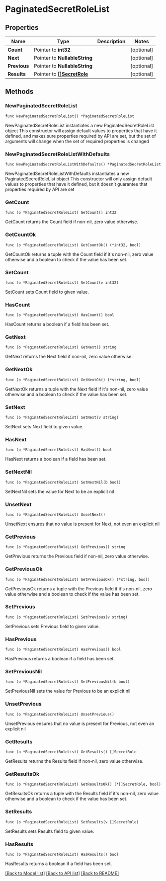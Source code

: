 # PaginatedSecretRoleList

## Properties

Name | Type | Description | Notes
------------ | ------------- | ------------- | -------------
**Count** | Pointer to **int32** |  | [optional] 
**Next** | Pointer to **NullableString** |  | [optional] 
**Previous** | Pointer to **NullableString** |  | [optional] 
**Results** | Pointer to [**[]SecretRole**](SecretRole.md) |  | [optional] 

## Methods

### NewPaginatedSecretRoleList

`func NewPaginatedSecretRoleList() *PaginatedSecretRoleList`

NewPaginatedSecretRoleList instantiates a new PaginatedSecretRoleList object
This constructor will assign default values to properties that have it defined,
and makes sure properties required by API are set, but the set of arguments
will change when the set of required properties is changed

### NewPaginatedSecretRoleListWithDefaults

`func NewPaginatedSecretRoleListWithDefaults() *PaginatedSecretRoleList`

NewPaginatedSecretRoleListWithDefaults instantiates a new PaginatedSecretRoleList object
This constructor will only assign default values to properties that have it defined,
but it doesn't guarantee that properties required by API are set

### GetCount

`func (o *PaginatedSecretRoleList) GetCount() int32`

GetCount returns the Count field if non-nil, zero value otherwise.

### GetCountOk

`func (o *PaginatedSecretRoleList) GetCountOk() (*int32, bool)`

GetCountOk returns a tuple with the Count field if it's non-nil, zero value otherwise
and a boolean to check if the value has been set.

### SetCount

`func (o *PaginatedSecretRoleList) SetCount(v int32)`

SetCount sets Count field to given value.

### HasCount

`func (o *PaginatedSecretRoleList) HasCount() bool`

HasCount returns a boolean if a field has been set.

### GetNext

`func (o *PaginatedSecretRoleList) GetNext() string`

GetNext returns the Next field if non-nil, zero value otherwise.

### GetNextOk

`func (o *PaginatedSecretRoleList) GetNextOk() (*string, bool)`

GetNextOk returns a tuple with the Next field if it's non-nil, zero value otherwise
and a boolean to check if the value has been set.

### SetNext

`func (o *PaginatedSecretRoleList) SetNext(v string)`

SetNext sets Next field to given value.

### HasNext

`func (o *PaginatedSecretRoleList) HasNext() bool`

HasNext returns a boolean if a field has been set.

### SetNextNil

`func (o *PaginatedSecretRoleList) SetNextNil(b bool)`

 SetNextNil sets the value for Next to be an explicit nil

### UnsetNext
`func (o *PaginatedSecretRoleList) UnsetNext()`

UnsetNext ensures that no value is present for Next, not even an explicit nil
### GetPrevious

`func (o *PaginatedSecretRoleList) GetPrevious() string`

GetPrevious returns the Previous field if non-nil, zero value otherwise.

### GetPreviousOk

`func (o *PaginatedSecretRoleList) GetPreviousOk() (*string, bool)`

GetPreviousOk returns a tuple with the Previous field if it's non-nil, zero value otherwise
and a boolean to check if the value has been set.

### SetPrevious

`func (o *PaginatedSecretRoleList) SetPrevious(v string)`

SetPrevious sets Previous field to given value.

### HasPrevious

`func (o *PaginatedSecretRoleList) HasPrevious() bool`

HasPrevious returns a boolean if a field has been set.

### SetPreviousNil

`func (o *PaginatedSecretRoleList) SetPreviousNil(b bool)`

 SetPreviousNil sets the value for Previous to be an explicit nil

### UnsetPrevious
`func (o *PaginatedSecretRoleList) UnsetPrevious()`

UnsetPrevious ensures that no value is present for Previous, not even an explicit nil
### GetResults

`func (o *PaginatedSecretRoleList) GetResults() []SecretRole`

GetResults returns the Results field if non-nil, zero value otherwise.

### GetResultsOk

`func (o *PaginatedSecretRoleList) GetResultsOk() (*[]SecretRole, bool)`

GetResultsOk returns a tuple with the Results field if it's non-nil, zero value otherwise
and a boolean to check if the value has been set.

### SetResults

`func (o *PaginatedSecretRoleList) SetResults(v []SecretRole)`

SetResults sets Results field to given value.

### HasResults

`func (o *PaginatedSecretRoleList) HasResults() bool`

HasResults returns a boolean if a field has been set.


[[Back to Model list]](../README.md#documentation-for-models) [[Back to API list]](../README.md#documentation-for-api-endpoints) [[Back to README]](../README.md)


